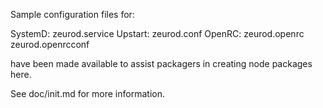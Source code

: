 Sample configuration files for:

SystemD: zeurod.service
Upstart: zeurod.conf
OpenRC:  zeurod.openrc
         zeurod.openrcconf

have been made available to assist packagers in creating node packages here.

See doc/init.md for more information.
